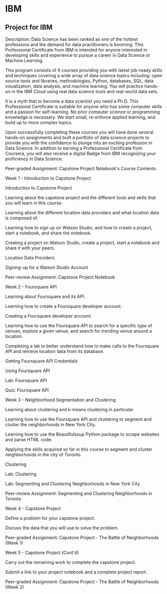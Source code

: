 # IBM
Project for IBM 
---
Description:
Data Science has been ranked as one of the hottest professions and the demand for data practitioners is booming. This Professional Certificate from IBM is intended for anyone interested in developing skills and experience to pursue a career in Data Science or Machine Learning.

This program consists of 9 courses providing you with latest job-ready skills and techniques covering a wide array of data science topics including: open source tools and libraries, methodologies, Python, databases, SQL, data visualization, data analysis, and machine learning. You will practice hands-on in the IBM Cloud using real data science tools and real-world data sets.

It is a myth that to become a data scientist you need a Ph.D. This Professional Certificate is suitable for anyone who has some computer skills and a passion for self-learning. No prior computer science or programming knowledge is necessary. We start small, re-enforce applied learning, and build up to more complex topics.

Upon successfully completing these courses you will have done several hands-on assignments and built a portfolio of data science projects to provide you with the confidence to plunge into an exciting profession in Data Science. In addition to earning a Professional Certificate from Coursera, you will also receive a digital Badge from IBM recognizing your proficiency in Data Science.

Peer-graded Assignment: Capstone Project Notebook's
Course Contents:

Week 1 - Introduction to Capstone Project

Introduction to Capstone Project

Learning about the capstone project and the different tools and skills that you will learn in this course.

Learning about the different location data providers and what location data is composed of.

Learning how to sign up on Watson Studio, and how to create a project, start a notebook, and share the notebook.

Creating a project on Watson Studio, create a project, start a notebook and share it with your peers.

Location Data Providers

Signing-up for a Watson Studio Account

Peer-review Assignment: Capstone Project Notebook

Week 2 - Foursquare API

Learning about Foursquare and its API.

Learning how to create a Foursquare developer account.

Creating a Foursquare developer account.

Learning how to use the Foursquare API to search for a specific type of venues, explore a given venue, and search for trending venue around a location.

Completing a lab to better understand how to make calls to the Foursquare API and retrieve location data from its database.

Getting Foursquare API Credentials

Using Foursquare API

Lab: Foursquare API

Quiz: Foursquare API

Week 3 - Neighborhood Segmentation and Clustering

Learning about clustering and k-means clustering in particular.

Learning how to use the Foursquare API and clustering to segment and cluster the neighborhoods in New York City.

Learning how to use the Beautifulsoup Python package to scrape websites and parse HTML code.

Applying the skills acquired so far in this course to segment and cluster neighborhoods in the city of Toronto.

Clustering

Lab: Clustering

Lab: Segmenting and Clustering Neighborhoods in New York City

Peer-review Assignment: Segmenting and Clustering Neighborhoods in Toronto

Week 4 - Capstone Project

Define a problem for your capstone project.

Discuss the data that you will use to solve the problem.

Peer-graded Assignment: Capstone Project - The Battle of Neighborhoods (Week 1)

Week 5 - Capstone Project (Cont'd)

Carry out the remaining work to complete the capstone project.

Submit a link to your project notebook and a complete project report.

Peer-graded Assignment: Capstone Project - The Battle of Neighborhoods (Week 2)
